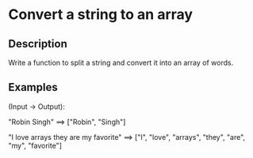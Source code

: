 # Convert a string to an array

## Description

Write a function to split a string and convert it into an array of words.

## Examples

(Input -> Output):  

"Robin Singh" ==> ["Robin", "Singh"]  

"I love arrays they are my favorite" ==> ["I", "love", "arrays", "they", "are", "my", "favorite"]